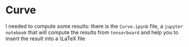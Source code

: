 # Curve

I needed to compute some results: there is the `Curve.ipynb` file, a `jupyter notebook` that will compute the results from `tensorboard` and help you to insert the result into a \LaTeX file
